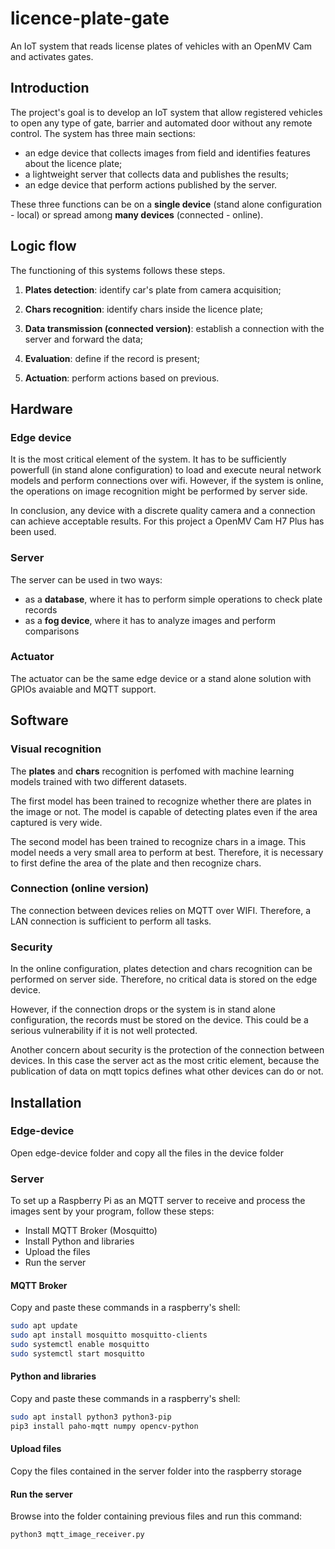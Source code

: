 # licence-plate-gate
An IoT system that reads license plates of vehicles with an OpenMV Cam and activates gates.

## Introduction
The project's goal is to develop an IoT system that allow registered vehicles to open any type of gate, barrier and automated door without any remote control. The system has three main sections:
+ an edge device that collects images from field and identifies features about the licence plate;
+ a lightweight server that collects data and publishes the results;
+ an edge device that perform actions published by the server.
  
These three functions can be on a **single device** (stand alone configuration - local) or spread among **many devices** (connected - online).

## Logic flow
The functioning of this systems follows these steps. 
1. **Plates detection**: identify car's plate from camera acquisition;

2. **Chars recognition**: identify chars inside the licence plate;

3. **Data transmission (connected version)**: establish a connection with the server and forward the data;

4. **Evaluation**: define if the record is present;

5. **Actuation**: perform actions based on previous.

## Hardware

### Edge device 
It is the most critical element of the system. It has to be sufficiently powerfull (in stand alone configuration) to load and execute neural network models and perform connections over wifi. However, if the system is online, the operations on image recognition might be performed by server side.

In conclusion, any device with a discrete quality camera and a connection can achieve acceptable results. For this project a OpenMV Cam H7 Plus has been used. 

### Server
The server can be used in two ways:
- as a **database**, where it has to perform simple operations to check plate records
- as a **fog device**, where it has to analyze images and perform comparisons

### Actuator
The actuator can be the same edge device or a stand alone solution with GPIOs avaiable and MQTT support. 

## Software

### Visual recognition

The **plates** and **chars** recognition is perfomed with machine learning models trained with two different datasets. 

The first model has been trained to recognize whether there are plates in the image or not. The model is capable of detecting plates even if the area captured is very wide.

The second model has been trained to recognize chars in a image. This model needs a very small area to perform at best. Therefore, it is necessary to first define the area of the plate and then recognize chars.

### Connection (online version)

The connection between devices relies on MQTT over WIFI. Therefore, a LAN connection is sufficient to perform all tasks.

### Security

In the online configuration, plates detection and chars recognition can be performed on server side. Therefore, no critical data is stored on the edge device. 

However, if the connection drops or the system is in stand alone configuration, the records must be stored on the device. This could be a serious vulnerability if it is not well protected.

Another concern about security is the protection of the connection between devices. In this case the server act as the most critic element, because the publication of data on mqtt topics defines what other devices can do or not.

## Installation 

### Edge-device

Open edge-device folder and copy all the files in the device folder

### Server

To set up a Raspberry Pi as an MQTT server to receive and process the images sent by your program, follow these steps:

+ Install MQTT Broker (Mosquitto)
+ Install Python and libraries
+ Upload the files
+ Run the server

#### MQTT Broker

Copy and paste these commands in a raspberry's shell:

``` bash
sudo apt update
sudo apt install mosquitto mosquitto-clients
sudo systemctl enable mosquitto
sudo systemctl start mosquitto
```

#### Python and libraries

Copy and paste these commands in a raspberry's shell:

``` bash
sudo apt install python3 python3-pip
pip3 install paho-mqtt numpy opencv-python
```
#### Upload files 

Copy the files contained in the server folder into the raspberry storage

#### Run the server

Browse into the folder containing previous files and run this command:

``` bash
python3 mqtt_image_receiver.py
```
